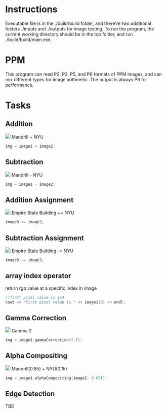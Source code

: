 # Instructions
Executable file is in the ./build/build folder, and there're two additional folders ./inputs and ./outputs for image testing. To run the program, the current working directory should be in the top folder, and run ./build/build/main.exe.

# PPM
This program can read P2, P3, P5, and P6 formats of PPM images, and can mix different types for image arithmetic. The output is always P6 for performance. 
# Tasks

## Addition
![](figure/addition.jpg)
Mandrill + NYU
```cpp
img = image1 + image2;
```

## Subtraction
![](figure/subtraction.jpg)
Mandrill - NYU
```cpp
img = image1 - image2;
```

## Addition Assignment
![](figure/additionassignment.jpg)
Empire State Building += NYU
```cpp
image3 += image2;
```

## Subtraction Assignment
![](figure/subtractionassignment.jpg)
Empire State Building -= NYU
```cpp
image3 -= image2;
```
## array index operator
return rgb value at a specific index in image 
```cpp
//first pixel value is 164
cout << "first pixel value is " << image1[0] << endl;
```

## Gamma Correction
![](figure/gammaCorrection.jpg)
Gamma 2
```cpp
img = image1.gammaCorrection(2.f);
```

## Alpha Compositing
![](figure/alphaCompositing.jpg)
Mandrill(0.85) + NYU(0.15)
```cpp
img = image1.alphaCompositing(image2, 0.85f);
```

## Edge Detection
TBD
